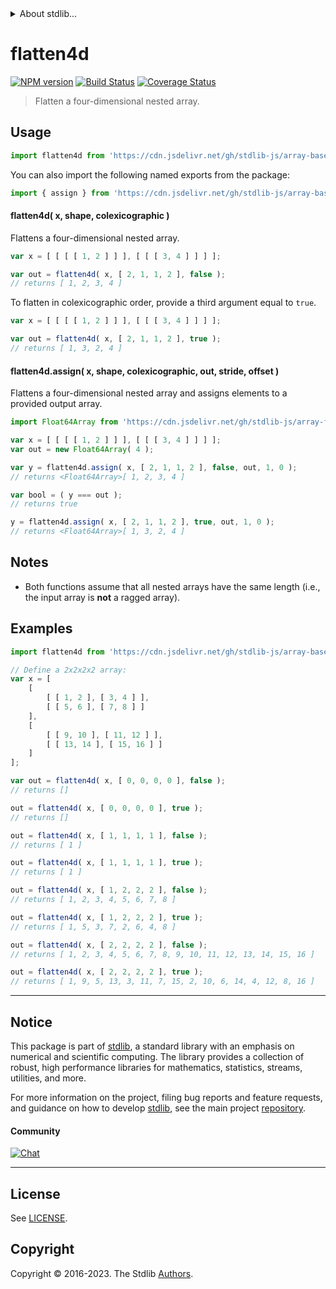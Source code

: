 <!--

@license Apache-2.0

Copyright (c) 2023 The Stdlib Authors.

Licensed under the Apache License, Version 2.0 (the "License");
you may not use this file except in compliance with the License.
You may obtain a copy of the License at

   http://www.apache.org/licenses/LICENSE-2.0

Unless required by applicable law or agreed to in writing, software
distributed under the License is distributed on an "AS IS" BASIS,
WITHOUT WARRANTIES OR CONDITIONS OF ANY KIND, either express or implied.
See the License for the specific language governing permissions and
limitations under the License.

-->


<details>
  <summary>
    About stdlib...
  </summary>
  <p>We believe in a future in which the web is a preferred environment for numerical computation. To help realize this future, we've built stdlib. stdlib is a standard library, with an emphasis on numerical and scientific computation, written in JavaScript (and C) for execution in browsers and in Node.js.</p>
  <p>The library is fully decomposable, being architected in such a way that you can swap out and mix and match APIs and functionality to cater to your exact preferences and use cases.</p>
  <p>When you use stdlib, you can be absolutely certain that you are using the most thorough, rigorous, well-written, studied, documented, tested, measured, and high-quality code out there.</p>
  <p>To join us in bringing numerical computing to the web, get started by checking us out on <a href="https://github.com/stdlib-js/stdlib">GitHub</a>, and please consider <a href="https://opencollective.com/stdlib">financially supporting stdlib</a>. We greatly appreciate your continued support!</p>
</details>

# flatten4d

[![NPM version][npm-image]][npm-url] [![Build Status][test-image]][test-url] [![Coverage Status][coverage-image]][coverage-url] <!-- [![dependencies][dependencies-image]][dependencies-url] -->

> Flatten a four-dimensional nested array.



<section class="usage">

## Usage

```javascript
import flatten4d from 'https://cdn.jsdelivr.net/gh/stdlib-js/array-base-flatten4d@deno/mod.js';
```

You can also import the following named exports from the package:

```javascript
import { assign } from 'https://cdn.jsdelivr.net/gh/stdlib-js/array-base-flatten4d@deno/mod.js';
```

#### flatten4d( x, shape, colexicographic )

Flattens a four-dimensional nested array.

```javascript
var x = [ [ [ [ 1, 2 ] ] ], [ [ [ 3, 4 ] ] ] ];

var out = flatten4d( x, [ 2, 1, 1, 2 ], false );
// returns [ 1, 2, 3, 4 ]
```

To flatten in colexicographic order, provide a third argument equal to `true`.

```javascript
var x = [ [ [ [ 1, 2 ] ] ], [ [ [ 3, 4 ] ] ] ];

var out = flatten4d( x, [ 2, 1, 1, 2 ], true );
// returns [ 1, 3, 2, 4 ]
```

#### flatten4d.assign( x, shape, colexicographic, out, stride, offset )

Flattens a four-dimensional nested array and assigns elements to a provided output array.

```javascript
import Float64Array from 'https://cdn.jsdelivr.net/gh/stdlib-js/array-float64@deno/mod.js';

var x = [ [ [ [ 1, 2 ] ] ], [ [ [ 3, 4 ] ] ] ];
var out = new Float64Array( 4 );

var y = flatten4d.assign( x, [ 2, 1, 1, 2 ], false, out, 1, 0 );
// returns <Float64Array>[ 1, 2, 3, 4 ]

var bool = ( y === out );
// returns true

y = flatten4d.assign( x, [ 2, 1, 1, 2 ], true, out, 1, 0 );
// returns <Float64Array>[ 1, 3, 2, 4 ]
```

</section>

<!-- /.usage -->

<section class="notes">

## Notes

-   Both functions assume that all nested arrays have the same length (i.e., the input array is **not** a ragged array).

</section>

<!-- /.notes -->

<section class="examples">

## Examples

<!-- eslint no-undef: "error" -->

```javascript
import flatten4d from 'https://cdn.jsdelivr.net/gh/stdlib-js/array-base-flatten4d@deno/mod.js';

// Define a 2x2x2x2 array:
var x = [
    [
        [ [ 1, 2 ], [ 3, 4 ] ],
        [ [ 5, 6 ], [ 7, 8 ] ]
    ],
    [
        [ [ 9, 10 ], [ 11, 12 ] ],
        [ [ 13, 14 ], [ 15, 16 ] ]
    ]
];

var out = flatten4d( x, [ 0, 0, 0, 0 ], false );
// returns []

out = flatten4d( x, [ 0, 0, 0, 0 ], true );
// returns []

out = flatten4d( x, [ 1, 1, 1, 1 ], false );
// returns [ 1 ]

out = flatten4d( x, [ 1, 1, 1, 1 ], true );
// returns [ 1 ]

out = flatten4d( x, [ 1, 2, 2, 2 ], false );
// returns [ 1, 2, 3, 4, 5, 6, 7, 8 ]

out = flatten4d( x, [ 1, 2, 2, 2 ], true );
// returns [ 1, 5, 3, 7, 2, 6, 4, 8 ]

out = flatten4d( x, [ 2, 2, 2, 2 ], false );
// returns [ 1, 2, 3, 4, 5, 6, 7, 8, 9, 10, 11, 12, 13, 14, 15, 16 ]

out = flatten4d( x, [ 2, 2, 2, 2 ], true );
// returns [ 1, 9, 5, 13, 3, 11, 7, 15, 2, 10, 6, 14, 4, 12, 8, 16 ]
```

</section>

<!-- /.examples -->

<!-- Section for related `stdlib` packages. Do not manually edit this section, as it is automatically populated. -->

<section class="related">

</section>

<!-- /.related -->

<!-- Section for all links. Make sure to keep an empty line after the `section` element and another before the `/section` close. -->


<section class="main-repo" >

* * *

## Notice

This package is part of [stdlib][stdlib], a standard library with an emphasis on numerical and scientific computing. The library provides a collection of robust, high performance libraries for mathematics, statistics, streams, utilities, and more.

For more information on the project, filing bug reports and feature requests, and guidance on how to develop [stdlib][stdlib], see the main project [repository][stdlib].

#### Community

[![Chat][chat-image]][chat-url]

---

## License

See [LICENSE][stdlib-license].


## Copyright

Copyright &copy; 2016-2023. The Stdlib [Authors][stdlib-authors].

</section>

<!-- /.stdlib -->

<!-- Section for all links. Make sure to keep an empty line after the `section` element and another before the `/section` close. -->

<section class="links">

[npm-image]: http://img.shields.io/npm/v/@stdlib/array-base-flatten4d.svg
[npm-url]: https://npmjs.org/package/@stdlib/array-base-flatten4d

[test-image]: https://github.com/stdlib-js/array-base-flatten4d/actions/workflows/test.yml/badge.svg?branch=main
[test-url]: https://github.com/stdlib-js/array-base-flatten4d/actions/workflows/test.yml?query=branch:main

[coverage-image]: https://img.shields.io/codecov/c/github/stdlib-js/array-base-flatten4d/main.svg
[coverage-url]: https://codecov.io/github/stdlib-js/array-base-flatten4d?branch=main

<!--

[dependencies-image]: https://img.shields.io/david/stdlib-js/array-base-flatten4d.svg
[dependencies-url]: https://david-dm.org/stdlib-js/array-base-flatten4d/main

-->

[chat-image]: https://img.shields.io/gitter/room/stdlib-js/stdlib.svg
[chat-url]: https://app.gitter.im/#/room/#stdlib-js_stdlib:gitter.im

[stdlib]: https://github.com/stdlib-js/stdlib

[stdlib-authors]: https://github.com/stdlib-js/stdlib/graphs/contributors

[umd]: https://github.com/umdjs/umd
[es-module]: https://developer.mozilla.org/en-US/docs/Web/JavaScript/Guide/Modules

[deno-url]: https://github.com/stdlib-js/array-base-flatten4d/tree/deno
[umd-url]: https://github.com/stdlib-js/array-base-flatten4d/tree/umd
[esm-url]: https://github.com/stdlib-js/array-base-flatten4d/tree/esm
[branches-url]: https://github.com/stdlib-js/array-base-flatten4d/blob/main/branches.md

[stdlib-license]: https://raw.githubusercontent.com/stdlib-js/array-base-flatten4d/main/LICENSE

</section>

<!-- /.links -->

